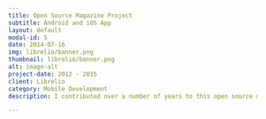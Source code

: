 ```yaml
---
title: Open Source Magazine Project
subtitle: Android and iOS App
layout: default
modal-id: 5
date: 2014-07-16
img: librelio/banner.png
thumbnail: librelio/banner.png
alt: image-alt
project-date: 2012 - 2015
client: Librelio
category: Mobile Development
description: I contributed over a number of years to this open source magazine project. <p><a href="https://github.com/libreliodev/android">https://github.com/libreliodev/android</a></p><br><p><a href="https://github.com/libreliodev/ios">https://github.com/libreliodev/ios</a></p>

---
```


